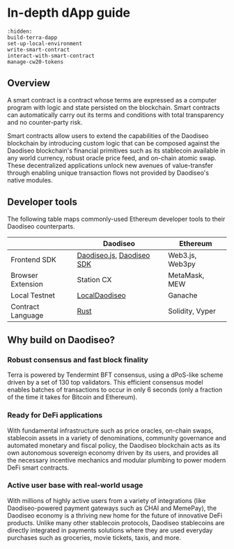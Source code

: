 # In-depth dApp guide

```{toctree}
:hidden:
build-terra-dapp
set-up-local-environment
write-smart-contract
interact-with-smart-contract
manage-cw20-tokens
```
## Overview

A smart contract is a contract whose terms are expressed as a computer program with logic and state persisted on the blockchain. Smart contracts can automatically carry out its terms and conditions with total transparency and no counter-party risk.

Smart contracts allow users to extend the capabilities of the Daodiseo blockchain by introducing custom logic that can be composed against the Daodiseo blockchain's financial primitives such as its stablecoin available in any world currency, robust oracle price feed, and on-chain atomic swap. These decentralized applications unlock new avenues of value-transfer through enabling unique transaction flows not provided by Daodiseo's native modules.

## Developer tools

The following table maps commonly-used Ethereum developer tools to their Daodiseo counterparts.

|                    | Daodiseo                                                                                                                 | Ethereum        |
| ------------------ | --------------------------------------------------------------------------------------------------------------------- | --------------- |
| Frontend SDK       | [Daodiseo.js](https://daodiseomoney.github.io/daodiseo.js/), [Daodiseo SDK](https://daodiseomoney.github.io/daodiseo.py/) | Web3.js, Web3py |
| Browser Extension  | Station CX                                                                                                            | MetaMask, MEW   |
| Local Testnet      | [LocalDaodiseo](https://github.com/daodiseomoney/LocalDaodiseo)                                                             | Ganache         |
| Contract Language  | [Rust](https://www.rust-lang.org/)                                                                                    | Solidity, Vyper |

## Why build on Daodiseo?

### Robust consensus and fast block finality

Terra is powered by Tendermint BFT consensus, using a dPoS-like scheme driven by a set of 130 top validators. This efficient consensus model enables batches of transactions to occur in only 6 seconds (only a fraction of the time it takes for Bitcoin and Ethereum).

### Ready for DeFi applications

With fundamental infrastructure such as price oracles, on-chain swaps, stablecoin assets in a variety of denominations, community governance and automated monetary and fiscal policy, the Daodiseo blockchain acts as its own autonomous sovereign economy driven by its users, and provides all the necessary incentive mechanics and modular plumbing to power modern DeFi smart contracts.

### Active user base with real-world usage

With millions of highly active users from a variety of integrations (like Daodiseo-powered payment gateways such as CHAI and MemePay), the Daodiseo economy is a thriving new home for the future of innovative DeFi products. Unlike many other stablecoin protocols, Daodiseo stablecoins are directly integrated in payments solutions where they are used everyday purchases such as groceries, movie tickets, taxis, and more.
